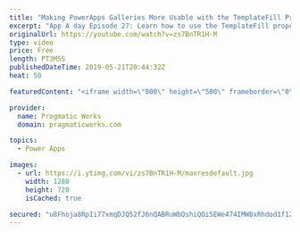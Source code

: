 ```yaml
---
title: "Making PowerApps Galleries More Usable with the TemplateFill Property"
excerpt: "App A day Episode 27: Learn how to use the TemplateFill property to make your PowerApps galleries more usable.  For more PowerApps training, visit http://www.pragmaticworkstraining.com  Or we're passionate about building apps for you: http://www.powerplatformpros.com"
originalUrl: https://youtube.com/watch?v=zs7BnTR1H-M
type: video
price: Free
length: PT3M5S
publishedDateTime: 2019-05-21T20:44:32Z
heat: 50

featuredContent: "<iframe width=\"800\" height=\"500\" frameborder=\"0\" src=\"https://www.youtube.com/embed/zs7BnTR1H-M\" allow=\"accelerometer; autoplay; encrypted-media; gyroscope; picture-in-picture\" allowfullscreen></iframe>"

provider:
  name: Progmatic Works
  domain: pragmaticworks.com

topics:
  - Power Apps

images:
  - url: https://i.ytimg.com/vi/zs7BnTR1H-M/maxresdefault.jpg
    width: 1280
    height: 720
    isCached: true

secured: "u8Fhoja8RpIi77xmqDJQ52fJ6nQABRuWbQshiQOi5EWe474IMW8xRhdod1f12NqTrCA0hgwI8wDcoZnZYvEhQfVN2ab8Tp2owjWMNzL9z70KYWYus/7v12lRv7MQqlt5Ow15K26XyTL9DVEH1dR9tjSiCAWikLnoO+hKDgb4iWRX3BJLlMf2Jjm6nw8S08/VhMVtC8A/w/P14zYAMaw4hl/L6sWOI++rWdKFv5i9oaf1t2moZN0LDQ9KJ6J7MDwe2O8+8Lh2x3P8rlrA213QFj2clAZ1uUPHZiJ1m+iD0z+rn5SBZR4Ql+0pD8HDbtCSoMPWPzBdsxRj60p5bYk4xdfHD+o7I0XFzKIFd92m86Ethl1d2OlSLeN26zbbAtcj75OyElgtPOLbzwL7uh3Swg==;4w3Ptq2gCIz7u+CY+ISygg=="
---
```


